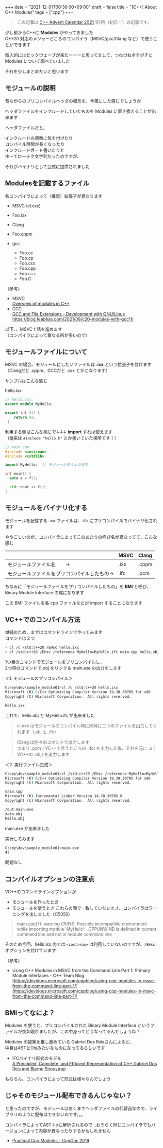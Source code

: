 +++
date = "2021-12-01T00:30:00+09:00"
draft = false
title = "[C++] About C++ Modules"
tags = ["cpp"]
+++


> この記事は [C++ Advent Calendar 2021](https://qiita.com/advent-calendar/2021/cxx) 1日目（初日！）の記事です。

少し前からC++に **Modules** がやってきました  
C++20 対応のメジャーどころのコンパイラ（MSVC/gcc/Clang など）で使うことができます

個人的にはビックウェーブが来たーーーと思ってまして、つねづねポチポチと Modules について調べていました

それを少しまとめたいと思います

## モジュールの説明

昔ながらのプリコンパイルヘッダの概念を、今風にした感じでしょうか

ヘッダファイルをインクルードしていたものを Modules に置き換えることが出来ます

ヘッダファイルだと、  

インクルードの順番に気を付けたり  
コンパイル時間が長くなったり  
インクルードガード書いたりと  
ゆーてローテク文字列だったのですが、

それがバイナリとして公式に提供されました

## Modulesを記載するファイル

各コンパイラによって（推奨）拡張子が異なります

- MSVC (cl.exe)
 - Foo.ixx  

- Clang
 - Foo.cppm

- gcc
  - Foo.cc
  - Foo.cp
  - Foo.cxx
  - Foo.cpp
  - Foo.c++
  - Foo.C

（参考）
- MSVC  
[Overview of modules in C++](https://docs.microsoft.com/en-us/cpp/cpp/modules-cpp?view=msvc-170)
- GCC  
[GCC and File Extensions - Development with GNU/Linux](http://labor-liber.org/en/gnu-linux/development/index.php?diapo=extensions)
https://blog.feabhas.com/2021/08/c20-modules-with-gcc11/

以下、、MSVCで話を進めます  
（コンパイラによって異なる所が多いので）

## モジュールファイルについて

MSVC の場合、モジュールにしたいファイルは **.ixx** という拡張子を付けます  
（Clangだと .cppm、GCCだと .cxx とかになります）

サンプルはこんな感じ

hello.ixx

```cpp
// hello.ixx:
export module MyHello;

export int f() {
    return 42;
 }
```

利用する側はこんな感じで↓↓↓ **import** すれば使えます  
（従来は `#include "hello.h"` とか書いていた場所です！）


```cpp
// main.cpp 
#include <iostream>
#include <cstdlib>

import MyHello;  // モジュール使うよの宣言

int main() {
  auto a = f();

  std::cout << f();
}
```

## モジュールをバイナリ化する

モジュールを記載する .ixx ファイルは、.ifc にプリコンパイルでバイナリ化されます

ややこしいのが、コンパイラによってこのあたりの呼び名が異なってて、こんな感じ

| | MSVC | Clang |
| ---- | ---- | ---- |
| モジュールファイル名　　→ | .ixx | .cppm |
| モジュールファイルをプリコンパイルしたもの→ | .ifc | .pcm |

ちなみに「モジュールファイルをプリコンパイルしたもの」を **BMI** と呼び、  
Binary Module Interface の略になります

この BMI ファイルを各 cpp ファイルなどが import することになります  


## VC++でのコンパイル方法

単純のため、まずはコマンドラインでやってみます  
コマンドは２つ

```bash
> cl /c /std:c++20 /EHsc hello.ixx
> cl /std:c++20 /EHsc /reference MyHello=MyHello.ifc main.cpp hello.obj
```

1つ目のコマンドでモジュールをプリコンパイルし、  
2つ目のコマンドで obj をリンク＆ main.exe の出力をします

＜1. モジュールのプリコンパイル＞

```bash
C:\my\dev\sample_module01>cl /c /std:c++20 hello.ixx
Microsoft (R) C/C++ Optimizing Compiler Version 19.30.30705 for x86
Copyright (C) Microsoft Corporation.  All rights reserved.

hello.ixx

```
これで、hello.obj と MyHello.ifc が出来ました

> cl.exe はモジュールのコンパイル時に同時に二つのファイルを出力してくれます（.obj と .ifc）

> Clang は別々のコマンドで出力します  
つまり .pcm ( VC++で言うところの .ifc) を出力した後、それを元に .o ( VC++の .obj) を出力します


＜2. 実行ファイル生成＞


```bash
C:\my\dev\sample_module01>cl /std:c++20 /EHsc /reference MyHello=MyHello.ifc main.cpp hello.obj
Microsoft (R) C/C++ Optimizing Compiler Version 19.30.30705 for x86
Copyright (C) Microsoft Corporation.  All rights reserved.

main.cpp
Microsoft (R) Incremental Linker Version 14.30.30705.0
Copyright (C) Microsoft Corporation.  All rights reserved.

/out:main.exe
main.obj
hello.obj
```

main.exe が出来ました

実行してみます

```bash
C:\my\dev\sample_module01>main.exe
42

```

問題なし


## コンパイルオプションの注意点

VC++のコマンドラインオプションが
- モジュールを作ったとき
- モジュールを使うとき
これらの間で一致していないとき、コンパイラはワーニングを出しました（C5050）

> main.cpp(7): warning C5050: Possible incompatible environment while importing module 'MyHello': _CPPUNWIND is defined in current command line and not in module command line

そのため今回、hello.ixx 内では `<iostream>` は利用していないのですが、`/EHsc` オプションを付けています


（参考）
- Using C++ Modules in MSVC from the Command Line Part 1: Primary Module Interfaces - C++ Team Blog  
[https://devblogs.microsoft.com/cppblog/using-cpp-modules-in-msvc-from-the-command-line-part-1/](https://devblogs.microsoft.com/cppblog/using-cpp-modules-in-msvc-from-the-command-line-part-1/)



## BMIってなによ？

Modules を使うと、プリコンパイルされた Binary Module Interface というファイルが突如現れましたが、この中身ってどうなってるんでしょうね？

Modules の提案を推し進めている Gabriel Dos Reisさんによると、  
中身はASTとObjみたいなものになってるらしいです

- IFCバイナリ形式のモデル  
[A Principled, Complete, and Efficient Representation of C++ Gabriel Dos Reis and Bjarne Stroustrup](https://www.stroustrup.com/gdr-bs-macis09.pdf)


もちろん、コンパイラによって形式は様々なんでしょう

## じゃそのモジュール配布できるんじゃない？

と思ったのですが、モジュールはあくまでヘッダファイルの代替品なので、ライブラリのように配布はできないのです。。。

コンパイラによってAST＋αに解析されるので…おそらく同じコンパイラでもバージョンによって内容が異なったりするかもしれません


- [Practical Cpp Modules - CppCon 2019](https://github.com/CppCon/CppCon2019/blob/master/Presentations/practical_cpp_modules/practical_cpp_modules__boris_kolpackov__cppcon_2019.pdf)

